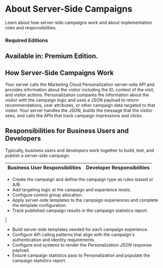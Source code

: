 

# About Server-Side Campaigns

Learn about how server-side campaigns work and about implementation roles and
responsibilities.

### Required Editions

Available in: Premium Edition.  
---  
  
## How Server-Side Campaigns Work

Your server calls the Marketing Cloud Personalization server-side API and
provides information about the visitor including the ID, context of the visit,
and visitor actions. Personalization compares the information about the
visitor with the campaign logic and uses a JSON payload to return
recommendations, user attributes, or other campaign data targeted to that
visitor. Your server handles the JSON, builds the message that the visitor
sees, and calls the APIs that track campaign impressions and clicks.

## Responsibilities for Business Users and Developers

Typically, business users and developers work together to build, test, and
publish a server-side campaign.

Business User Responsibilities | Developer Responsibilities  
---|---  
  
  * Create the campaign and define the campaign type as rules-based or A/B.
  * Add targeting logic at the campaign and experience levels.
  * Configure control group allocation.
  * Apply server-side templates to the campaign experiences and complete the template configuration.
  * Track published campaign results in the campaign statistics report.

|

  * Build server-side templates needed for each campaign experience.
  * Configure API calling patterns that align with the campaign's authentication and identity requirements.
  * Configure end systems to render the Personalization JSON response payload.
  * Ensure campaign statistics pass to Personalization and populate the campaign statistics report.

